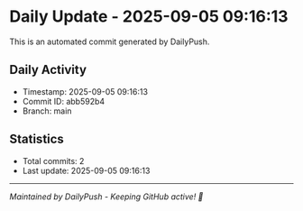 # Daily Update - 2025-09-05 09:16:13

This is an automated commit generated by DailyPush.

## Daily Activity
- Timestamp: 2025-09-05 09:16:13
- Commit ID: abb592b4
- Branch: main

## Statistics
- Total commits: 2
- Last update: 2025-09-05 09:16:13

---
*Maintained by DailyPush - Keeping GitHub active! 🚀*
